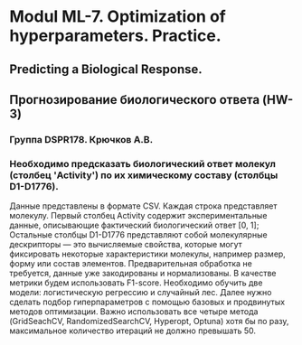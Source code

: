 # Modul ML-7. Optimization of hyperparameters. Practice.
## Predicting a Biological Response. 
## Прогнозирование биологического ответа (HW-3)
### Группа DSPR178. Крючков А.В.
### Необходимо предсказать биологический ответ молекул (столбец 'Activity') по их химическому составу (столбцы D1-D1776).
Данные представлены в формате CSV.  Каждая строка представляет молекулу. 
Первый столбец Activity содержит экспериментальные данные, описывающие фактический биологический ответ [0, 1]; 
Остальные столбцы D1-D1776 представляют собой молекулярные дескрипторы — это вычисляемые свойства, которые могут фиксировать некоторые характеристики молекулы, например размер, форму или состав элементов.
Предварительная обработка не требуется, данные уже закодированы и нормализованы.
В качестве метрики будем использовать F1-score.
Необходимо обучить две модели: логистическую регрессию и случайный лес. Далее нужно сделать подбор гиперпараметров с помощью базовых и продвинутых методов оптимизации. Важно использовать все четыре метода (GridSeachCV, RandomizedSearchCV, Hyperopt, Optuna) хотя бы по разу, максимальное количество итераций не должно превышать 50.
